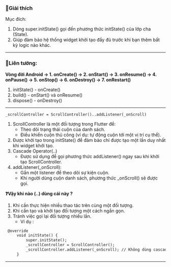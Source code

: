 ### 📌Giải thích
Mục đích: 
1. Dòng super.initState() gọi đến phương thức initState() của lớp cha (State).
2. Giúp đảm bảo hệ thống widget khởi tạo đầy đủ trước khi bạn thêm bất kỳ logic nào khác.
------
### 📌Liên tưởng:
**Vòng đời Android  -> 1. onCreate() -> 2. onStart() -> 3. onResume() -> 4. onPause() -> 5. onStop() -> 6. onDestroy() -> 7. onRestart()**
1. initState() - onCreate()
2. build() - onStart() và onResume()
3. dispose() - 	onDestroy()
------
`_scrollController = ScrollController()..addListener(_onScroll)`
1. ScrollController là một đối tượng trong Flutter để:
    - Theo dõi trạng thái cuộn của danh sách.
    - Điều khiển cuộn thủ công (ví dụ: tự động cuộn tới một vị trí cụ thể).
2. Được khởi tạo trong initState() để đảm bảo chỉ được tạo một lần duy nhất khi widget khởi tạo.
3. Cascade Operator(..) 
   - Được sử dụng để gọi phương thức addListener() ngay sau khi khởi tạo ScrollController.
4.  addListener(_onScroll):
    - Gắn một listener để theo dõi sự kiện cuộn.
    - Khi người dùng cuộn danh sách, phương thức _onScroll() sẽ được gọi.

**❓Vậy khi nào (..) dùng cái này ?**
1. Khi cần thực hiện nhiều thao tác trên cùng một đối tượng.
2.  Khi cần tạo và khởi tạo đối tượng một cách ngắn gọn.
3.  Tránh việc gọi lại đối tượng nhiều lần.
    - Ví dụ :   
   ```markdown
    @override
        void initState() {
            super.initState();
            _scrollController = ScrollController();
            _scrollController.addListener(_onScroll); // Không dùng cascade
        }
   ```
------